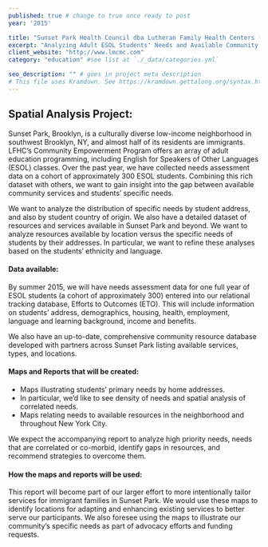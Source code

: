 ```yaml
---
published: true # change to true once ready to post
year: '2015'

title: "Sunset Park Health Council dba Lutheran Family Health Centers (LFHC)" # project title or client name
excerpt: "Analyzing Adult ESOL Students' Needs and Available Community Assets in Southwest Brooklyn, NY" # shows on project list page
client_website: "http://www.lmcmc.com"
category: "education" #see list at `./_data/categories.yml`

seo_description: "" # goes in project meta description
# This file uses Kramdown. See https://kramdown.gettalong.org/syntax.html for syntax
---
```


## Spatial Analysis Project:
Sunset Park, Brooklyn, is a culturally diverse low-income neighborhood in southwest Brooklyn, NY, and almost half of its residents are immigrants. LFHC’s Community Empowerment Program offers an array of adult education programming, including English for Speakers of Other Languages (ESOL) classes. Over the past year, we have collected needs assessment data on a cohort of approximately 300 ESOL students. Combining this rich dataset with others, we want to gain insight into the gap between available community services and students’ specific needs.

We want to analyze the distribution of specific needs by student address, and also by student country of origin. We also have a detailed dataset of resources and services available in Sunset Park and beyond. We want to analyze resources available by location versus the specific needs of students by their addresses. In particular, we want to refine these analyses based on the students’ ethnicity and language.

#### Data available:
By summer 2015, we will have needs assessment data for one full year of ESOL students (a cohort of approximately 300) entered into our relational tracking database, Efforts to Outcomes (ETO). This will include information on students’ address, demographics, housing, health, employment, language and learning background, income and benefits.

We also have an up-to-date, comprehensive community resource database developed with partners across Sunset Park listing available services, types, and locations.

#### Maps and Reports that will be created:
- Maps illustrating students’ primary needs by home addresses.
- In particular, we’d like to see density of needs and spatial analysis of correlated needs.
- Maps relating needs to available resources in the neighborhood and throughout New York City.

We expect the accompanying report to analyze high priority needs, needs that are correlated or co-morbid, identify gaps in resources, and recommend strategies to overcome them.

#### How the maps and reports will be used:
This report will become part of our larger effort to more intentionally tailor services for immigrant families in Sunset Park. We would use these maps to identify locations for adapting and enhancing existing services to better serve our participants. We also foresee using the maps to illustrate our community’s specific needs as part of advocacy efforts and funding requests.

